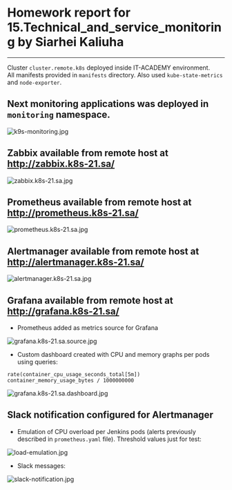 # Homework report for 15.Technical_and_service_monitoring by Siarhei Kaliuha

---
Cluster `cluster.remote.k8s` deployed inside IT-ACADEMY environment.  
All manifests provided in `manifests` directory. Also used `kube-state-metrics` and `node-exporter`.

## Next monitoring applications was deployed in `monitoring` namespace.

![k9s-monitoring.jpg](https://github.com/s-kalyuga/sa.it-academy.by/blob/md-sa2-20-22/Siarhei_Kaliuha/15.Technical_and_service_monitoring/k9s-monitoring.jpg)

## Zabbix available from remote host at http://zabbix.k8s-21.sa/  

![zabbix.k8s-21.sa.jpg](https://github.com/s-kalyuga/sa.it-academy.by/blob/md-sa2-20-22/Siarhei_Kaliuha/15.Technical_and_service_monitoring/zabbix.k8s-21.sa.jpg)

## Prometheus available from remote host at http://prometheus.k8s-21.sa/

![prometheus.k8s-21.sa.jpg](https://github.com/s-kalyuga/sa.it-academy.by/blob/md-sa2-20-22/Siarhei_Kaliuha/15.Technical_and_service_monitoring/prometheus.k8s-21.sa.jpg)

## Alertmanager available from remote host at http://alertmanager.k8s-21.sa/

![alertmanager.k8s-21.sa.jpg](https://github.com/s-kalyuga/sa.it-academy.by/blob/md-sa2-20-22/Siarhei_Kaliuha/15.Technical_and_service_monitoring/alertmanager.k8s-21.sa.jpg)

## Grafana available from remote host at http://grafana.k8s-21.sa/

* Prometheus added as metrics source for Grafana

![grafana.k8s-21.sa.source.jpg](https://github.com/s-kalyuga/sa.it-academy.by/blob/md-sa2-20-22/Siarhei_Kaliuha/15.Technical_and_service_monitoring/grafana.k8s-21.sa.source.jpg)

* Custom dashboard created with CPU and memory graphs per pods using queries:
```
rate(container_cpu_usage_seconds_total[5m])
container_memory_usage_bytes / 1000000000
```
![grafana.k8s-21.sa.dashboard.jpg](https://github.com/s-kalyuga/sa.it-academy.by/blob/md-sa2-20-22/Siarhei_Kaliuha/15.Technical_and_service_monitoring/grafana.k8s-21.sa.dashboard.jpg)


## Slack notification configured for Alertmanager

* Emulation of CPU overload per Jenkins pods (alerts previously described in `prometheus.yaml` file). Threshold values just for test:

![load-emulation.jpg](https://github.com/s-kalyuga/sa.it-academy.by/blob/md-sa2-20-22/Siarhei_Kaliuha/15.Technical_and_service_monitoring/load-emulation.jpg)

* Slack messages: 

![slack-notification.jpg](https://github.com/s-kalyuga/sa.it-academy.by/blob/md-sa2-20-22/Siarhei_Kaliuha/15.Technical_and_service_monitoring/slack-notification.jpg)
